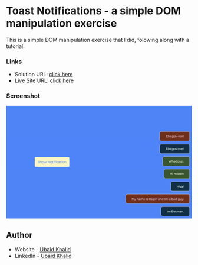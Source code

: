 # Toast Notifications - a simple DOM manipulation exercise

This is a simple DOM manipulation exercise that I did, folowing along with a tutorial. 

### Links

- Solution URL: [click here](https://github.com/climaco-sarmiento/toast-notifications)
- Live Site URL: [click here](https://climaco-sarmiento.github.io/toast-notifications/)

### Screenshot

![my screenshot](./images/Screenshot.png)

## Author

- Website - [Ubaid Khalid](https://www.ubaidkhalid.dev)
- LinkedIn - [Ubaid Khalid](https://www.linkedin.com/in/ubaid-khalid-dev/)
